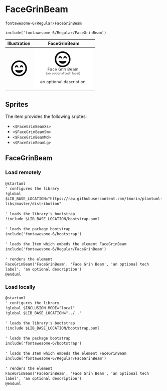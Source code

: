 # FaceGrinBeam


```text
fontawesome-6/Regular/FaceGrinBeam
```

```text
include('fontawesome-6/Regular/FaceGrinBeam')
```



| Illustration | FaceGrinBeam |
| :---: | :---: |
| ![illustration for Illustration](../../fontawesome-6/Regular/FaceGrinBeam.png) | ![illustration for FaceGrinBeam](../../fontawesome-6/Regular/FaceGrinBeam.Local.png) |



## Sprites
The item provides the following sriptes:

- `<$FaceGrinBeamXs>`
- `<$FaceGrinBeamSm>`
- `<$FaceGrinBeamMd>`
- `<$FaceGrinBeamLg>`





## FaceGrinBeam

### Load remotely
```plantuml
@startuml
' configures the library
!global $LIB_BASE_LOCATION="https://raw.githubusercontent.com/tmorin/plantuml-libs/master/distribution"

' loads the library's bootstrap
!include $LIB_BASE_LOCATION/bootstrap.puml

' loads the package bootstrap
include('fontawesome-6/bootstrap')

' loads the Item which embeds the element FaceGrinBeam
include('fontawesome-6/Regular/FaceGrinBeam')

' renders the element
FaceGrinBeam('FaceGrinBeam', 'Face Grin Beam', 'an optional tech label', 'an optional description')
@enduml
```

### Load locally
```plantuml
@startuml
' configures the library
!global $INCLUSION_MODE="local"
!global $LIB_BASE_LOCATION="../.."

' loads the library's bootstrap
!include $LIB_BASE_LOCATION/bootstrap.puml

' loads the package bootstrap
include('fontawesome-6/bootstrap')

' loads the Item which embeds the element FaceGrinBeam
include('fontawesome-6/Regular/FaceGrinBeam')

' renders the element
FaceGrinBeam('FaceGrinBeam', 'Face Grin Beam', 'an optional tech label', 'an optional description')
@enduml
```


